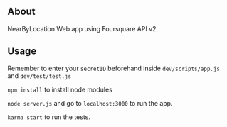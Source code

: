 ## About
NearByLocation Web app using Foursquare API v2. 

## Usage
Remember to enter your `secretID` beforehand inside `dev/scripts/app.js` and `dev/test/test.js`

`npm install` to install node modules

`node server.js` and go to `localhost:3000` to run the app. 

`karma start` to run the tests. 

